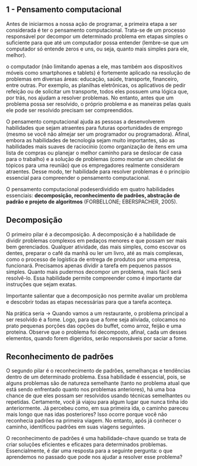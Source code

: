 ## 1 - Pensamento computacional 

Antes de iniciarmos a nossa ação de programar, a primeira etapa a ser considerada é ter o pensamento computacional. Trata-se de um processo responsável por decompor um determinado problema em etapas simples o suficiente para que até um computador possa entender (lembre-se que um computador só entende zeros e uns, ou seja, quanto mais simples para ele, melhor).

o computador (não limitando apenas a ele, mas também aos dispositivos móveis como smartphones e tablets) é fortemente aplicado na resolução de problemas em diversas áreas: educação, saúde, transporte, financeiro, entre outras. Por exemplo, as planilhas eletrônicas, os aplicativos de pedir refeição ou de solicitar um transporte, todos eles possuem uma lógica que, por trás, nos ajudam a resolver problemas. No entanto, antes que um problema possa ser resolvido, o próprio problema e as maneiras pelas quais ele pode ser resolvido precisam ser compreendidos.

O pensamento computacional ajuda as pessoas a desenvolverem habilidades que sejam atraentes para futuras oportunidades de emprego (mesmo se você não almejar ser um programador ou programadora). Afinal, embora as habilidades de tecnologia sejam muito importantes, são as habilidades mais suaves de raciocínio (como organização de itens em uma lista de compras ou planejar o melhor caminho para se deslocar de casa para o trabalho) e a solução de problemas (como montar um checklist de tópicos para uma reunião) que os empregadores realmente consideram atraentes. Desse modo, ter habilidade para resolver problemas é o princípio essencial para compreender o pensamento computacional.

O pensamento computacional podeserdividido em quatro ­habilidades essenciais: **decomposição, reconhecimento de padrões, abstração de padrão e projeto de algoritmos** (FORBELLONE; EBERSPACHER, 2005).

## Decomposição 

O primeiro pilar é a decomposição. 
A decomposição é a habilidade de dividir problemas complexos em pedaços menores e que possam ser mais bem gerenciados. Qualquer atividade, das mais simples, como escovar os dentes, preparar o café da manhã ou ler um livro, até as mais complexas, como o processo de logística de entrega de produtos por uma empresa, funcionará. Precisamos apenas dividir a tarefa em pequenos passos simples. Quanto mais pudermos decompor um problema, mais fácil será resolvê-lo. Essa habilidade permite compreender como é importante dar instruções que sejam exatas.

Importante salientar que a decomposição nos permite avaliar um problema e descobrir todas as etapas necessárias para que a tarefa aconteça. 

Na prática seria -> Quando vamos a um restaurante, o problema principal a ser resolvido é a fome. Logo, para que a fome seja aliviada, colocamos no prato pequenas porções das opções do buffet, como arroz, feijão e uma proteína. Observe que o problema foi decomposto, afinal, cada um desses elementos, quando forem digeridos, serão responsáveis por saciar a fome.

## Reconhecimento de padrões

O segundo pilar é o reconhecimento de padrões, semelhanças e tendências dentro de um determinado problema. Essa habilidade é essencial, pois, se alguns problemas são de natureza semelhante (tanto no problema atual que está sendo enfrentado quanto nos problemas anteriores), há uma boa chance de que eles possam ser resolvidos usando técnicas semelhantes ou repetidas. Certamente, você já viajou para algum lugar que nunca tinha ido anteriormente. Já percebeu como, em sua primeira ida, o caminho pareceu mais longo que nas idas posteriores? Isso ocorre porque você não reconhecia padrões na primeira viagem. No entanto, após já conhecer o caminho, identificou padrões em suas viagens seguintes.

O reconhecimento de padrões é uma habilidade-chave quando se trata de criar soluções eficientes e eficazes para determinados problemas. Essencialmente, é dar uma resposta para a seguinte pergunta: o que aprendemos no passado que pode nos ajudar a resolver esse problema?